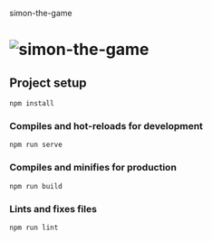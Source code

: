 simon-the-game
# ![simon-the-game](https://github.com/MaryIawq/simon-the-game/assets/152361912/f83bd49a-d8e8-4763-bd01-ea02fdca9ec7)
## Project setup
```
npm install
```

### Compiles and hot-reloads for development
```
npm run serve
```

### Compiles and minifies for production
```
npm run build
```

### Lints and fixes files
```
npm run lint
```

